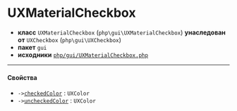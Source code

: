 # UXMaterialCheckbox

- **класс** `UXMaterialCheckbox` (`php\gui\UXMaterialCheckbox`) **унаследован от** `UXCheckbox` (`php\gui\UXCheckbox`)
- **пакет** `gui`
- **исходники** [`php/gui/UXMaterialCheckbox.php`](./src/main/resources/JPHP-INF/sdk/php/gui/UXMaterialCheckbox.php)


---

#### Свойства

- `->`[`checkedColor`](#prop-checkedcolor) : `UXColor`
- `->`[`uncheckedColor`](#prop-uncheckedcolor) : `UXColor`